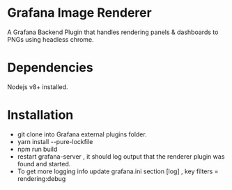 # Grafana Image Renderer

A Grafana Backend Plugin that handles rendering panels &amp; dashboards to PNGs using headless chrome.

# Dependencies

Nodejs v8+ installed. 

# Installation 

- git clone into Grafana external plugins folder. 
- yarn install --pure-lockfile
- npm run build
- restart grafana-server , it should log output that the renderer plugin was found and started. 
- To get more logging info update grafana.ini section [log] , key filters = rendering:debug
